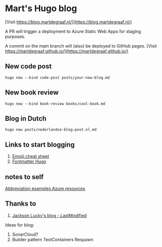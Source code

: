 # Mart's Hugo blog

[Visit https://blog.martdegraaf.nl/](https://blog.martdegraaf.nl/)

A PR will trigger a deployment to Azure Static Web Apps for staging purposes.

A commit on the main branch will (also) be deployed to GitHub pages.
[Visit https://martdegraaf.github.io/](https://martdegraaf.github.io/)

## New code post

`hugo new --kind code-post posts/your-new-blog.md`

## New book review

`hugo new --kind book-review books/cool-book.md`

## Blog in Dutch

`hugo new posts/nederlandse-blog-post.nl.md`


## Links to start blogging

1. [Emoiji cheat sheet](https://www.webfx.com/tools/emoji-cheat-sheet/)
1. [Fontmatter Hugo](https://gohugo.io/content-management/front-matter/)

## notes to self

[Abbreviation examples Azure resources](https://learn.microsoft.com/en-us/azure/cloud-adoption-framework/ready/azure-best-practices/resource-abbreviations)

## Thanks to

1. [Jackson Lucky's blog - LastModified](https://www.jacksonlucky.net/posts/use-lastmod-with-papermod/)


Ideas for blog:
1. SonarCloud?
1. Builder pattern TestContainers Respawn
